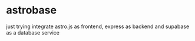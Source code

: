 # astrobase
just trying integrate astro.js as frontend, express as backend and supabase as a database service
